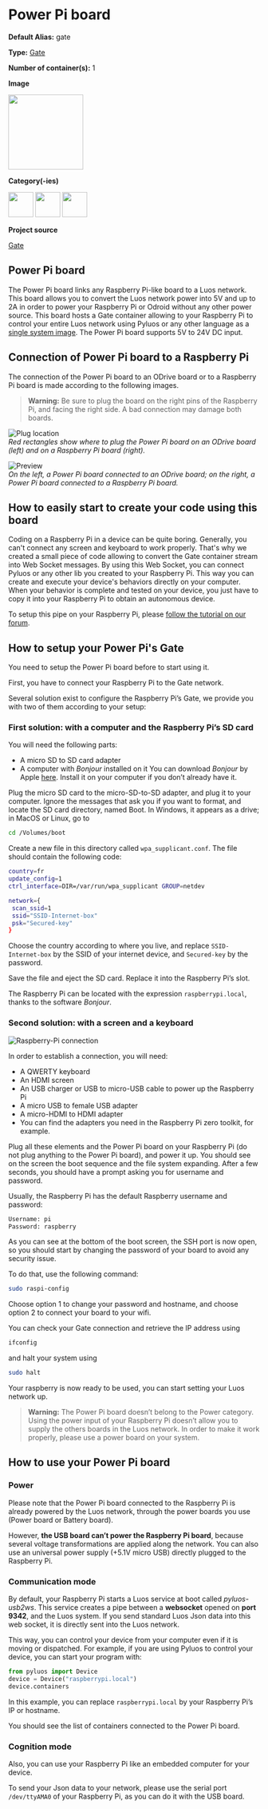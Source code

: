# Power Pi board

<div className="cust_sheet" markdown="1">
<p className="cust_sheet-title" markdown="1"><strong>Default Alias:</strong> gate</p>
<p className="cust_sheet-title" markdown="1"><strong>Type:</strong> <a href="../../software/containers_list/gate.md">Gate</a></p>
<p className="cust_sheet-title" markdown="1"><strong>Number of container(s):</strong> 1</p>
<p className="cust_sheet-title" markdown="1"><strong>Image</strong></p>
<p className="cust_indent" markdown="1"><img height="150" src="/img/power-pi-container.png" alt="" /></p>
<p className="cust_sheet-title" markdown="1"><strong>Category(-ies)</strong></p>
<p className="cust_indent" markdown="1">
<img height="50" src="/img/sticker-communication.png" title="Comunication" alt="" />
<img height="50" src="/img/sticker-power.png" title="Power" alt="" />
<img height="50" src="/img/sticker-cognition.png" title="Cognition" alt="" />
</p>
<p className="cust_sheet-title" markdown="1"><strong>Project source </strong></p>
<a className="github-button" data-size="large" aria-label="Star Luos-io/Luos on GitHub" href="https://github.com/Luos-io/Examples/blob/master/Projects/l0/Gate" target="_blank">Gate</a>
</div>

## Power Pi board

The Power Pi board links any Raspberry Pi-like board to a Luos network. This board allows you to convert the Luos network power into 5V and up to 2A in order to power your Raspberry Pi or Odroid without any other power source. This board hosts a Gate container allowing to your Raspberry Pi to control your entire Luos network using Pyluos or any other language as a <a href="https://en.wikipedia.org/wiki/Single_system_image" target="_blank">single system image</a>.
The Power Pi board supports 5V to 24V DC input.

## Connection of Power Pi board to a Raspberry Pi

The connection of the Power Pi board to an ODrive board or to a Raspberry Pi board is made according to the following images.

> **Warning:** Be sure to plug the board on the right pins of the Raspberry Pi, and facing the right side. A bad connection may damage both boards.

![Plug location](/img/power-pi-1.png)<br />
_Red rectangles show where to plug the Power Pi board on an ODrive board (left) and on a Raspberry Pi board (right)._

![Preview](/img/power-pi-2.png)<br />
_On the left, a Power Pi board connected to an ODrive board; on the right, a Power Pi board connected to a Raspberry Pi board._

## How to easily start to create your code using this board

Coding on a Raspberry Pi in a device can be quite boring. Generally, you can't connect any screen and keyboard to work properly.
That's why we created a small piece of code allowing to convert the Gate container stream into Web Socket messages.
By using this Web Socket, you can connect Pyluos or any other lib you created to your Raspberry Pi. This way you can create and execute your device's behaviors directly on your computer.
When your behavior is complete and tested on your device, you just have to copy it into your Raspberry Pi to obtain an autonomous device.

To setup this pipe on your Raspberry Pi, please <a href="https://community.luos.io/t/create-a-web-socket-pipe-to-luos-network-using-raspberry-pi/197" target="_blank">follow the tutorial on our forum</a>.

## How to setup your Power Pi's Gate

You need to setup the Power Pi board before to start using it.

First, you have to connect your Raspberry Pi to the Gate network.

Several solution exist to configure the Raspberry Pi’s Gate, we provide you with two of them according to your setup:

### First solution: with a computer and the Raspberry Pi’s SD card

You will need the following parts:

- A micro SD to SD card adapter
- A computer with _Bonjour_ installed on it
  You can download _Bonjour_ by Apple <a href="https://support.apple.com/kb/DL999" target="_blank">here</a>. Install it on your computer if you don’t already have it.

Plug the micro SD card to the micro-SD-to-SD adapter, and plug it to your computer. Ignore the messages that ask you if you want to format, and locate the SD card directory, named Boot. In Windows, it appears as a drive; in MacOS or Linux, go to

```bash
cd /Volumes/boot
```

Create a new file in this directory called `wpa_supplicant.conf`. The file should contain the following code:

```bash
country=fr
update_config=1
ctrl_interface=DIR=/var/run/wpa_supplicant GROUP=netdev

network={
 scan_ssid=1
 ssid="SSID-Internet-box"
 psk="Secured-key"
}
```

Choose the country according to where you live, and replace `SSID-Internet-box` by the SSID of your internet device, and `Secured-key` by the password.

Save the file and eject the SD card. Replace it into the Raspberry Pi’s slot.

The Raspberry Pi can be located with the expression `raspberrypi.local`, thanks to the software _Bonjour_.

### Second solution: with a screen and a keyboard

![Raspberry-Pi connection](/img/rpi-setup.jpg)

In order to establish a connection, you will need:

<ul>
<li>A QWERTY keyboard</li>
<li>An HDMI screen</li>
<li>An USB charger or USB to micro-USB cable to power up the Raspberry Pi</li>
<li>A micro USB to female USB adapter</li>
<li>A micro-HDMI to HDMI adapter</li>
<li>You can find the adapters you need in the Raspberry Pi zero toolkit, for example.</li>
</ul>

Plug all these elements and the Power Pi board on your Raspberry Pi (do not plug anything to the Power Pi board), and power it up. You should see on the screen the boot sequence and the file system expanding. After a few seconds, you should have a prompt asking you for username and password.

Usually, the Raspberry Pi has the default Raspberry username and password:

```bash
Username: pi
Password: raspberry
```

As you can see at the bottom of the boot screen, the SSH port is now open, so you should start by changing the password of your board to avoid any security issue.

To do that, use the following command:

```bash
sudo raspi-config
```

Choose option 1 to change your password and hostname, and choose option 2 to connect your board to your wifi.

You can check your Gate connection and retrieve the IP address using

```bash
ifconfig
```

and halt your system using

```bash
sudo halt
```

Your raspberry is now ready to be used, you can start setting your Luos network up.

> **Warning:** The Power Pi board doesn’t belong to the Power category. Using the power input of your Raspberry Pi doesn’t allow you to supply the others boards in the Luos network. In order to make it work properly, please use a power board on your system.

## How to use your Power Pi board

### Power

Please note that the Power Pi board connected to the Raspberry Pi is already powered by the Luos network, through the power boards you use (Power board or Battery board).

However, **the USB board can’t power the Raspberry Pi board**, because several voltage transformations are applied along the network. You can also use an universal power supply (+5.1V micro USB) directly plugged to the Raspberry Pi.

### Communication mode

By default, your Raspberry Pi starts a Luos service at boot called _pyluos-usb2ws_. This service creates a pipe between a **websocket** opened on **port 9342**, and the Luos system. If you send standard Luos Json data into this web socket, it is directly sent into the Luos network.

This way, you can control your device from your computer even if it is moving or dispatched. For example, if you are using Pyluos to control your device, you can start your program with:

```python
from pyluos import Device
device = Device("raspberrypi.local")
device.containers
```

In this example, you can replace `raspberrypi.local` by your Raspberry Pi’s IP or hostname.

You should see the list of containers connected to the Power Pi board.

### Cognition mode

Also, you can use your Raspberry Pi like an embedded computer for your device.

To send your Json data to your network, please use the serial port `/dev/ttyAMA0` of your Raspberry Pi, as you can do it with the USB board.

